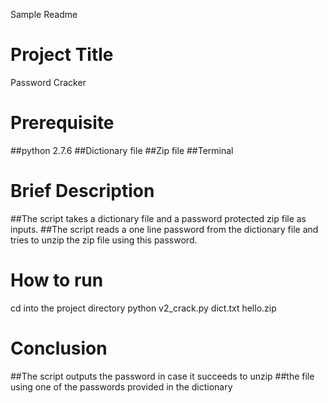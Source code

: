 Sample Readme
# Project Title
Password Cracker

# Prerequisite
##python 2.7.6
##Dictionary file
##Zip file 
##Terminal 

# Brief Description
##The script takes a dictionary file and a password protected zip file as inputs.
##The script reads a one line password from the dictionary file and tries to unzip the zip file using this password.

# How to run 
cd into the project directory
python v2_crack.py dict.txt hello.zip

# Conclusion
##The script outputs the password in case it succeeds to unzip
##the file using one of the passwords provided in the dictionary


